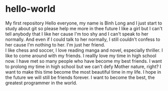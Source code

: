 # hello-world
My first repository
Hello everyone, my name is Bình Long and I just start to study about git so please help me more in thee future
I like a girl but I can't tell anybody that I like her cause I'm too shy and I can't speak to her normally. And even if I could talk to her normally, I still couldn't confess to her cause I'm nothing to her. I'm just her friend.  
I like chess and soccer, I love reading manga and novel, especially thriller. I like to come around with my friends. I reallly love my time in high school now. I have met so many people who have become my best friends. I want to prolong my time in high school but we can't defy Mother nature, right? I want to make this time become the most beautiful time in my life. I hope in the future we will still be friends forever.
I want to become the best, the greatest programmer in the world.
